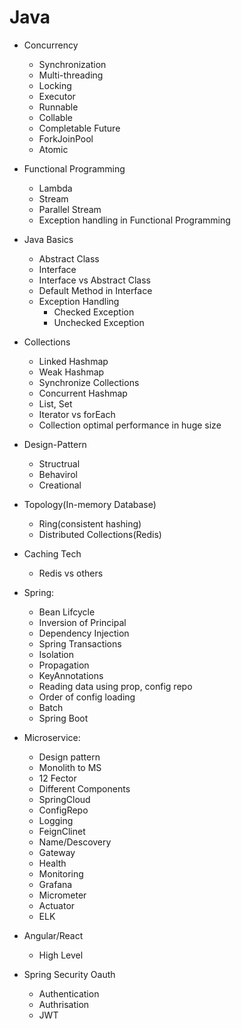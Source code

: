 # Java
- Concurrency
	- Synchronization
	- Multi-threading
  	- Locking
  	- Executor
  	- Runnable
  	- Collable
  	- Completable Future
  	- ForkJoinPool
  	- Atomic
  
- Functional Programming 
	- Lambda 
	- Stream 
	- Parallel Stream
	- Exception handling in Functional Programming

- Java Basics
	- Abstract Class
	- Interface
	- Interface vs Abstract Class
	- Default Method in Interface
	- Exception Handling
		- Checked Exception
		- Unchecked Exception 

- Collections
 	- Linked Hashmap
 	- Weak Hashmap
 	- Synchronize Collections
 	- Concurrent Hashmap
 	- List, Set
 	- Iterator vs forEach
 	- Collection optimal performance in huge size
 
- Design-Pattern
 	- Structrual
 	- Behavirol
 	- Creational
 
- Topology(In-memory Database)
 	- Ring(consistent hashing)
 	- Distributed Collections(Redis)

- Caching Tech
	- Redis vs others
 
- Spring:
	- Bean Lifcycle
	- Inversion of Principal
	- Dependency Injection
	- Spring Transactions
  	- Isolation
  	- Propagation
	- KeyAnnotations
	- Reading data using prop, config repo
	- Order of config loading
	- Batch 
	- Spring Boot

- Microservice:
 	- Design pattern
  	- Monolith to MS
 	- 12 Fector
 	- Different Components
 	- SpringCloud
	- ConfigRepo
	- Logging
	- FeignClinet
	- Name/Descovery
	- Gateway
 	- Health
	- Monitoring
	- Grafana
	- Micrometer
	- Actuator
	- ELK
	
- Angular/React
 	- High Level
 
- Spring Security Oauth
	- Authentication
	- Authrisation
	- JWT

